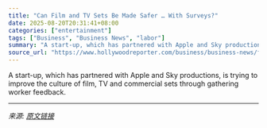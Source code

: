 ```yaml
---
title: "Can Film and TV Sets Be Made Safer … With Surveys?"
date: 2025-08-20T20:31:41+08:00
categories: ["entertainment"]
tags: ["Business", "Business News", "labor"]
summary: "A start-up, which has partnered with Apple and Sky productions, is trying to improve the culture of film, TV and commercial sets through gathering worker feedback."
source_url: "https://www.hollywoodreporter.com/business/business-news/film-tv-sets-talent-trust-services-1236349002/"
---
```


A start-up, which has partnered with Apple and Sky productions, is trying to improve the culture of film, TV and commercial sets through gathering worker feedback.

---

*来源: [原文链接](https://www.hollywoodreporter.com/business/business-news/film-tv-sets-talent-trust-services-1236349002/)*
